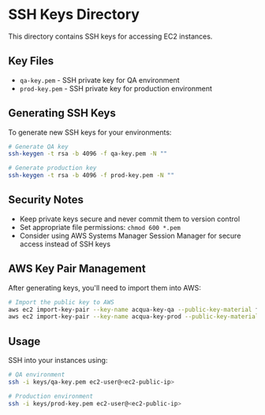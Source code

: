 # SSH Keys Directory

This directory contains SSH keys for accessing EC2 instances.

## Key Files

- `qa-key.pem` - SSH private key for QA environment
- `prod-key.pem` - SSH private key for production environment

## Generating SSH Keys

To generate new SSH keys for your environments:

```bash
# Generate QA key
ssh-keygen -t rsa -b 4096 -f qa-key.pem -N ""

# Generate production key
ssh-keygen -t rsa -b 4096 -f prod-key.pem -N ""
```

## Security Notes

- Keep private keys secure and never commit them to version control
- Set appropriate file permissions: `chmod 600 *.pem`
- Consider using AWS Systems Manager Session Manager for secure access instead of SSH keys

## AWS Key Pair Management

After generating keys, you'll need to import them into AWS:

```bash
# Import the public key to AWS
aws ec2 import-key-pair --key-name acqua-key-qa --public-key-material file://qa-key.pem.pub
aws ec2 import-key-pair --key-name acqua-key-prod --public-key-material file://prod-key.pem.pub
```

## Usage

SSH into your instances using:

```bash
# QA environment
ssh -i keys/qa-key.pem ec2-user@<ec2-public-ip>

# Production environment  
ssh -i keys/prod-key.pem ec2-user@<ec2-public-ip>
``` 